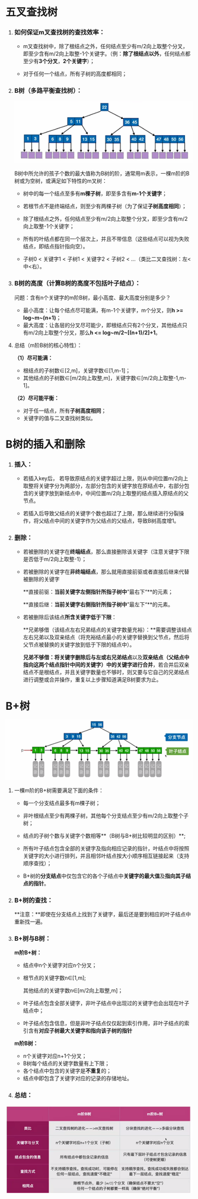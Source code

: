 # 五叉查找树

1. ###  如何保证m叉查找树的查找效率：

   - m叉查找树中，除了根结点之外，任何结点至少有m/2向上取整个分叉，即至少含有m/2向上取整-1个关键字。（例：**除了根结点以外**，任何结点都至少有**3个分叉**，**2个关键字**）；

   - 对于任何一个结点，所有子树的高度都相同；

     

2. ### B树（多路平衡查找树）：

   ![image-20250615161648607](images/image-20250615161648607.png)

   B树中所允许的孩子个数的最大值称为B树的阶，通常用m表示，一棵m阶的B树或为空树，或满足如下特性的m叉树：

   -  树中的每一个结点至多有**m棵子树**，即至多含有**m-1个关键字**；

   - 若根节点不是终端结点，则至少有两棵子树（为了保证**子树高度相同**）；

   - 除了根结点之外，任何结点至少有m/2向上取整个分叉，即至少含有m/2向上取整-1个关键字；

   - 所有的叶结点都在同一个层次上，并且不带信息（这些结点可以视为失败结点，即结点指针指向空）。

   - 子树0 < 关键字1 < 子树1 < 关键字2 < 子树2 < ...（类比二叉查找树：左<中<右）。

     

3. ### B树的高度（计算B树的高度不包括叶子结点）：

   问题：含有n个关键字的m阶B树，最小高度、最大高度分别是多少？

   - 最小高度：让每个结点尽可能满，有m-1个关键字，m个分叉，则**h >= log~m~(n+1)**；
   - 最大高度：让各层的分叉尽可能少，即根结点只有2个分叉，其他结点只有m/2向上取整个分叉，那么**h <= log~m/2~[(n+1)/2]+1**。

4. 总结（m阶B树的核心特性）：

   **（1）尽可能满：**

   - 根结点的子树数∈[2,m]，关键字数∈[1,m-1]；
   - 其他结点的子树数∈[m/2向上取整,m]，关键字数∈[m/2向上取整-1,m-1]。

   **（2）尽可能平衡：**

   - 对于任一结点，所有**子树高度相同**；
   - 关键字的值与二叉查找树类似。



# B树的插入和删除

1. ### 插入：

   - 若插入key后， 若导致原结点的关键字超过上限，则从中间位置m/2向上取整将关键字分为两部分，左部分包含的关键字放在原结点中，右部分包含的关键字放到新结点中，中间位置m/2向上取整的结点插入原结点的父节点。

   - 若插入后导致父结点的关键字个数也超过了上限，那么继续进行分裂操作，将父结点中间的关键字作为父结点的父结点，导致B树高度增1。

     

2. ### 删除：

   - 若被删除的关键字在**终端结点**，那么直接删除该关键字（注意关键字下限是否低于m/2向上取整-1）；

   - 若被删除的关键字在**非终端结点**，那么就用直接前驱或者直接后继来代替被删除的关键字

     **直接前驱：**当前关键字左侧指针所指子树中**”最右下“**的元素；

     **直接后继：**当前关键字右侧指针所指子树中**”最左下“**的元素。

   - 若被删除后该结点**所含关键字低于下限**：

     **兄弟够借（该结点左右兄弟结点的关键字数量充裕）：**需要调整该结点左右兄弟以及双亲结点（将充裕结点最小的关键字替换到父节点，然后将父节点被替换的关键字放到低于下限的结点中）。

     **兄弟不够借：**将关键字删除后与**左或右兄弟结点**以及**双亲结点（父结点中指向这两个结点指针中间的关键字）**中的关键字进行**合并**，若合并后双亲结点不是根结点，并且关键字数量也不够时，则又要与它自己的兄弟结点进行调整或合并操作，重复以上步骤知道满足B树要求为止。



# B+树

![image-20250615190649734](images/image-20250615190649734.png)

1. 一棵m阶的B+树需要满足下面的条件：
   - 每一个分支结点最多有m棵子树；

   - 非叶根结点至少有两棵子树，其他每个分支结点至少有m/2向上取整个子树；

   - 结点的子树个数与关键字个数相等**（B树与B+树比较明显的区别）**;

   - 所有叶子结点包含全部的关键字及指向相应记录的指针，叶结点中将按照关键字的大小进行排列，并且相邻叶结点按大小顺序相互链接起来（支持顺序查找）；

   - B+树的**分支结点**中仅包含它的各个子结点中**关键字的最大值**及**指向其子结点的指针**。

     

2. ### B+树的查找：

   **注意：**即使在分支结点上找到了关键字，最后还是要到相应的叶子结点中重新找一遍。



3. ### B+树与B树：

   **m阶B+树：**

   - 结点中n个关键字对应n个分叉；

   - 根节点的关键字数n∈[1,m];

     其他结点的关键字数n∈[m/2向上取整,m]；

   - 叶子结点包含全部关键字，非叶子结点中出现过的关键字也会出现在叶子结点中；

   - 叶子结点包含信息，但是非叶子结点仅仅起到索引作用，非叶子结点的索引含有**对应子树最大关键字和指向该子树的指针**

   **m阶B树：**

   - n个关键字对应n+1个分叉；
   - B树每个结点的关键字数量有上下限；
   - 各个结点中包含的关键字是**不重复**的；
   - 结点中即包含了关键字对应的记录的存储地址。

   

4. ### 总结：

![image-20250615190630289](images/image-20250615190630289.png)